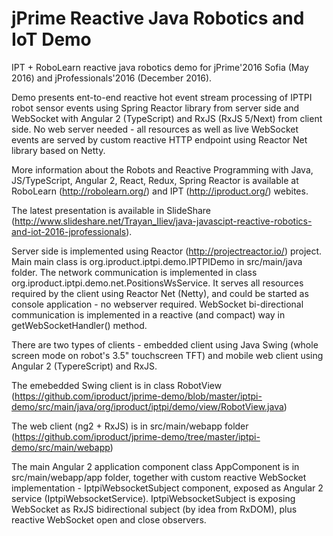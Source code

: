 # jPrime Reactive Java Robotics and IoT Demo

IPT + RoboLearn reactive java robotics demo for jPrime'2016 Sofia (May 2016) and jProfessionals'2016 (December 2016).

Demo presents ent-to-end reactive hot event stream processing of IPTPI robot sensor events using Spring Reactor library from server side and WebSocket with Angular 2 (TypeScript) and RxJS (RxJS 5/Next) from client side. No web server needed - all resources as well as live WebSocket events are served by custom reactive HTTP endpoint using Reactor Net library based on Netty.

More information about the Robots and Reactive Programming with Java, JS/TypeScript, Angular 2, React, Redux, Spring Reactor is available at RoboLearn (http://robolearn.org/) and IPT (http://iproduct.org/) webites.

The latest presentation is available in SlideShare (http://www.slideshare.net/Trayan_Iliev/java-javascipt-reactive-robotics-and-iot-2016-jprofessionals).

Server side is implemented using Reactor (http://projectreactor.io/) project. Main main class is org.iproduct.iptpi.demo.IPTPIDemo in src/main/java folder. The network communication is implemented in class org.iproduct.iptpi.demo.net.PositionsWsService. It serves all resources required by the client using Reactor Net (Netty), and could be started as console application - no webserver required. WebSocket bi-directional communication is implemented in a reactive (and compact) way in getWebSocketHandler() method.

There are two types of clients - embedded client using Java Swing (whole screen mode on robot's 3.5" touchscreen TFT) and mobile web client using Angular 2 (TypereScript) and RxJS.

The emebedded Swing client is in class RobotView (https://github.com/iproduct/jprime-demo/blob/master/iptpi-demo/src/main/java/org/iproduct/iptpi/demo/view/RobotView.java)

The web client (ng2 + RxJS) is in src/main/webapp folder (https://github.com/iproduct/jprime-demo/tree/master/iptpi-demo/src/main/webapp)

The main Angular 2 application component class AppComponent is in src/main/webapp/app folder, together with custom reactive WebSocket implementation - IptpiWebsocketSubject component, exposed as Angular 2 service (IptpiWebsocketService). IptpiWebsocketSubject is exposing WebSocket as RxJS bidirectional subject (by idea from RxDOM), plus reactive WebSocket open and close observers.


